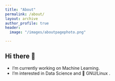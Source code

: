 ```yaml
---
title: "About"
permalink: /about/
layout: archive
author_profile: true
header: 
  image: "/images/aboutpagephoto.png"

---
```


## Hi there 👋

- I’m currently working on Machine Learning.
- I’m interested in Data Science and :penguin: GNU/Linux .
